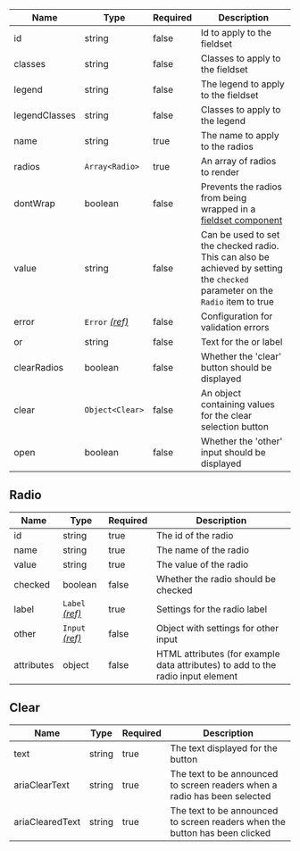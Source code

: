 | Name          | Type                                 | Required | Description                                                                                                                    |
| ------------- | ------------------------------------ | -------- | ------------------------------------------------------------------------------------------------------------------------------ |
| id            | string                               | false    | Id to apply to the fieldset                                                                                                    |
| classes       | string                               | false    | Classes to apply to the fieldset                                                                                               |
| legend        | string                               | false    | The legend to apply to the fieldset                                                                                            |
| legendClasses | string                               | false    | Classes to apply to the legend                                                                                                 |
| name          | string                               | true     | The name to apply to the radios                                                                                                |
| radios        | `Array<Radio>`                       | true     | An array of radios to render                                                                                                   |
| dontWrap      | boolean                              | false    | Prevents the radios from being wrapped in a [fieldset component](/components/fieldset)                                         |
| value         | string                               | false    | Can be used to set the checked radio. This can also be achieved by setting the `checked` parameter on the `Radio` item to true |
| error         | `Error` [_(ref)_](/components/error) | false    | Configuration for validation errors                                                                                            |
| or            | string                               | false    | Text for the or label                                                                                                          |
| clearRadios   | boolean                              | false    | Whether the 'clear' button should be displayed                                                                                 |
| clear         | `Object<Clear>`                      | false    | An object containing values for the clear selection button                                                                     |
| open          | boolean                              | false    | Whether the 'other' input should be displayed                                                                                  |

## Radio

| Name       | Type                                 | Required | Description                                                                     |
| ---------- | ------------------------------------ | -------- | ------------------------------------------------------------------------------- |
| id         | string                               | true     | The id of the radio                                                             |
| name       | string                               | true     | The name of the radio                                                           |
| value      | string                               | true     | The value of the radio                                                          |
| checked    | boolean                              | false    | Whether the radio should be checked                                             |
| label      | `Label` [_(ref)_](/components/label) | true     | Settings for the radio label                                                    |
| other      | `Input` [_(ref)_](/components/input) | false    | Object with settings for other input                                            |
| attributes | object                               | false    | HTML attributes (for example data attributes) to add to the radio input element |

## Clear

| Name            | Type   | Required | Description                                                                 |
| --------------- | ------ | -------- | --------------------------------------------------------------------------- |
| text            | string | true     | The text displayed for the button                                           |
| ariaClearText   | string | true     | The text to be announced to screen readers when a radio has been selected   |
| ariaClearedText | string | true     | The text to be announced to screen readers when the button has been clicked |
